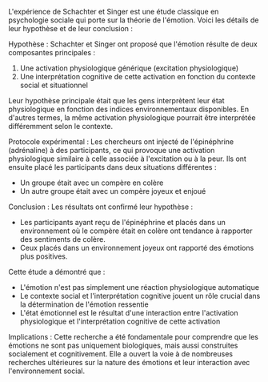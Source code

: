 L'expérience de Schachter et Singer est une étude classique en psychologie sociale qui porte sur la théorie de l'émotion. Voici les détails de leur hypothèse et de leur conclusion :

Hypothèse : Schachter et Singer ont proposé que l'émotion résulte de deux composantes principales :

1. Une activation physiologique générique (excitation physiologique)
2. Une interprétation cognitive de cette activation en fonction du contexte social et situationnel

Leur hypothèse principale était que les gens interprètent leur état physiologique en fonction des indices environnementaux disponibles. En d'autres termes, la même activation physiologique pourrait être interprétée différemment selon le contexte.

Protocole expérimental : Les chercheurs ont injecté de l'épinéphrine (adrénaline) à des participants, ce qui provoque une activation physiologique similaire à celle associée à l'excitation ou à la peur. Ils ont ensuite placé les participants dans deux situations différentes :

- Un groupe était avec un compère en colère
- Un autre groupe était avec un compère joyeux et enjoué

Conclusion : Les résultats ont confirmé leur hypothèse :

- Les participants ayant reçu de l'épinéphrine et placés dans un environnement où le compère était en colère ont tendance à rapporter des sentiments de colère.
- Ceux placés dans un environnement joyeux ont rapporté des émotions plus positives.

Cette étude a démontré que :

- L'émotion n'est pas simplement une réaction physiologique automatique
- Le contexte social et l'interprétation cognitive jouent un rôle crucial dans la détermination de l'émotion ressentie
- L'état émotionnel est le résultat d'une interaction entre l'activation physiologique et l'interprétation cognitive de cette activation

Implications : Cette recherche a été fondamentale pour comprendre que les émotions ne sont pas uniquement biologiques, mais aussi construites socialement et cognitivement. Elle a ouvert la voie à de nombreuses recherches ultérieures sur la nature des émotions et leur interaction avec l'environnement social.